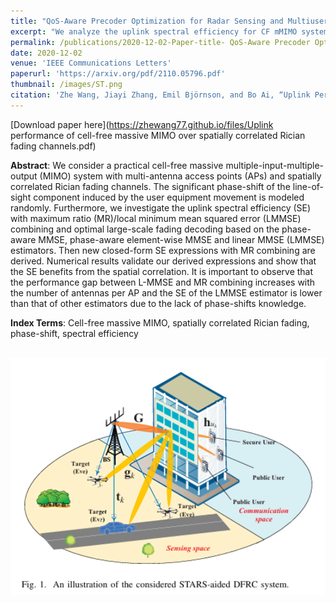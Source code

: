 ```yaml
---
title: "QoS-Aware Precoder Optimization for Radar Sensing and Multiuser Communications Under Per-Antenna Power Constraints"
excerpt: "We analyze the uplink spectral efficiency for CF mMIMO systems over spatially correlated Rician fading channels. This channel is practical due to the consideration of phase-shift and spatial correlation. We investigate the uplink spectral efficiency (SE) with maximum ratio (MR)/local minimum mean squared error (LMMSE) combining and optimal large-scale fading decoding based on the phase-aware MMSE, phase-aware element-wise MMSE, and linear MMSE (LMMSE) estimators."
permalink: /publications/2020-12-02-Paper-title- QoS-Aware Precoder Optimization for Radar Sensing and Multiuser Communications Under Per-Antenna Power Constraints
date: 2020-12-02
venue: 'IEEE Communications Letters'
paperurl: 'https://arxiv.org/pdf/2110.05796.pdf'
thumbnail: /images/ST.png
citation: 'Zhe Wang, Jiayi Zhang, Emil Björnson, and Bo Ai, “Uplink Performance of Cell-Free Massive MIMO Over Spatially Correlated Rician Fading Channels,” IEEE Communications Letters, vol. 25, no. 4, pp. 1348–1352, Apr. 2021.'
---
```


[Download paper here](https://zhewang77.github.io/files/Uplink performance of cell-free massive MIMO over spatially correlated Rician fading channels.pdf)


**Abstract**: We consider a practical cell-free massive multiple-input-multiple-output (MIMO) system with multi-antenna access points (APs) and spatially correlated Rician fading channels. The significant phase-shift of the line-of-sight component induced by the user equipment movement is modeled randomly. Furthermore, we investigate the uplink spectral efficiency (SE) with maximum ratio (MR)/local minimum mean squared error (LMMSE) combining and optimal large-scale fading decoding based on the phase-aware MMSE, phase-aware element-wise MMSE and linear MMSE (LMMSE) estimators. Then new closed-form SE expressions with MR combining are derived. Numerical results validate our derived expressions and show that the SE benefits from the spatial correlation. It is important to observe that the performance gap between L-MMSE and MR combining increases with the number of antennas per AP and the SE of the LMMSE estimator is lower than that of other estimators due to the lack of phase-shifts knowledge.


**Index Terms**: Cell-free massive MIMO, spatially correlated Rician fading, phase-shift, spectral efficiency

<br/><img src='/images/ST.png' width = "600">

